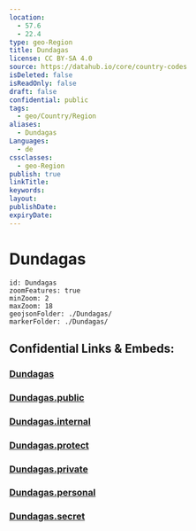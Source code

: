 ```yaml
---
location:
  - 57.6
  - 22.4
type: geo-Region
title: Dundagas
license: CC BY-SA 4.0
source: https://datahub.io/core/country-codes
isDeleted: false
isReadOnly: false
draft: false
confidential: public
tags:
  - geo/Country/Region
aliases:
  - Dundagas
Languages:
  - de
cssclasses:
  - geo-Region
publish: true
linkTitle:
keywords:
layout:
publishDate:
expiryDate:
---
```


# Dundagas

```leaflet
id: Dundagas
zoomFeatures: true 
minZoom: 2 
maxZoom: 18
geojsonFolder: ./Dundagas/
markerFolder: ./Dundagas/
```


## Confidential Links & Embeds: 

### [Dundagas](/_Standards/Earth/Continent/Europe/Europe~North/Latvia/Counties/Dundagas.md) 

### [Dundagas.public](/_public/Earth/Continent/Europe/Europe~North/Latvia/Counties/Dundagas.public.md) 

### [Dundagas.internal](/_internal/Earth/Continent/Europe/Europe~North/Latvia/Counties/Dundagas.internal.md) 

### [Dundagas.protect](/_protect/Earth/Continent/Europe/Europe~North/Latvia/Counties/Dundagas.protect.md) 

### [Dundagas.private](/_private/Earth/Continent/Europe/Europe~North/Latvia/Counties/Dundagas.private.md) 

### [Dundagas.personal](/_personal/Earth/Continent/Europe/Europe~North/Latvia/Counties/Dundagas.personal.md) 

### [Dundagas.secret](/_secret/Earth/Continent/Europe/Europe~North/Latvia/Counties/Dundagas.secret.md)

